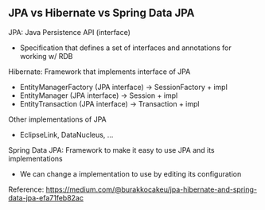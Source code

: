 ## JPA vs Hibernate vs Spring Data JPA

JPA: Java Persistence API (interface)
- Specification that defines a set of interfaces and annotations for working w/ RDB

Hibernate: Framework that implements interface of JPA
- EntityManagerFactory (JPA interface) → SessionFactory + impl
- EntityManager (JPA interface) → Session + impl
- EntityTransaction (JPA interface) → Transaction + impl

Other implementations of JPA
- EclipseLink, DataNucleus, …

Spring Data JPA: Framework to make it easy to use JPA and its implementations
- We can change a implementation to use by editing its configuration

Reference: https://medium.com/@burakkocakeu/jpa-hibernate-and-spring-data-jpa-efa71feb82ac